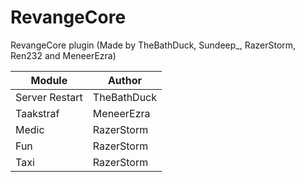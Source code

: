 # RevangeCore
RevangeCore plugin (Made by TheBathDuck, Sundeep_, RazerStorm, Ren232 and MeneerEzra)

|  Module | Author  |
| ------------ | ------------ |
| Server Restart  | TheBathDuck  |
| Taakstraf  | MeneerEzra  |
| Medic  | RazerStorm  |
| Fun  | RazerStorm  |
| Taxi  | RazerStorm  |
